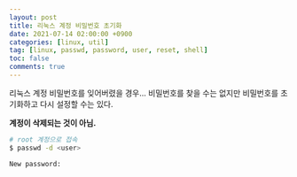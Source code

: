 ```yaml
---
layout: post
title: 리눅스 계정 비밀번호 초기화
date: 2021-07-14 02:00:00 +0900
categories: [linux, util]
tag: [linux, passwd, password, user, reset, shell]
toc: false
comments: true
---
```


리눅스 계정 비밀번호를 잊어버렸을 경우...
비밀번호를 찾을 수는 없지만 비밀번호를 초기화하고 다시 설정할 수는 있다.

**계정이 삭제되는 것이 아님.**

```sh
# root 계정으로 접속
$ passwd -d <user>

New password: 
```

